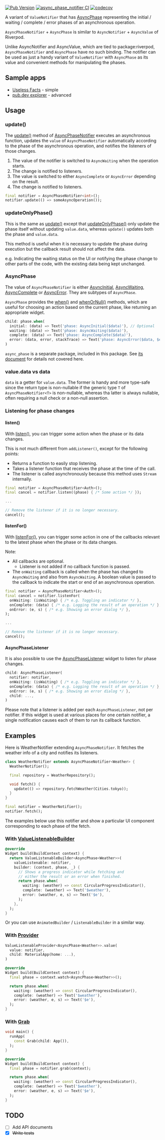 [![Pub Version](https://img.shields.io/pub/v/async_phase_notifier)](https://pub.dev/packages/async_phase_notifier)
[![async_phase_notifier CI](https://github.com/kaboc/async-phase/actions/workflows/async_phase_notifier.yml/badge.svg)](https://github.com/kaboc/async-phase/actions/workflows/async_phase_notifier.yml)
[![codecov](https://codecov.io/gh/kaboc/async-phase/branch/main/graph/badge.svg?token=JKEGKLL8W2)](https://codecov.io/gh/kaboc/async-phase)

A variant of `ValueNotifier` that has [AsyncPhase][AsyncPhase] representing the initial /
waiting / complete / error phases of an asynchronous operation.

`AsyncPhaseNotifier` + `AsyncPhase` is similar to `AsyncNotifier` + `AsyncValue` of Riverpod.

Unlike AsyncNotifier and AsyncValue, which are tied to package:riverpod,
`AsyncPhaseNotifier` and `AsyncPhase` have no such binding. The notifier can be
used as just a handy variant of `ValueNotifier` with `AsyncPhase` as its value
and convenient methods for manipulating the phases.

## Sample apps

- [Useless Facts](https://github.com/kaboc/async-phase/tree/main/packages/async_phase_notifier/example) - simple
- [pub.dev explorer](https://github.com/kaboc/pubdev-explorer) - advanced

## Usage

### update()

The [update()][update] method of [AsyncPhaseNotifier][AsyncPhaseNotifier] executes
an asynchronous function, updates the `value` of `AsyncPhaseNotifier` automatically
according to the phase of the asynchronous operation, and notifies the listeners of
those changes.

1. The value of the notifier is switched to `AsyncWaiting` when the operation starts.
2. The change is notified to listeners. 
3. The value is switched to either `AsyncComplete` or `AsyncError` depending on the
   result.
4. The change is notified to listeners. 

```dart
final notifier = AsyncPhaseNotifier<int>();
notifier.update(() => someAsyncOperation());
```

### updateOnlyPhase()

This is the same as [update()][update] except that [updateOnlyPhase()][updateOnlyPhase]
only update the phase itself without updating `value.data`, whereas `update()`
updates both the phase and `value.data`.

This method is useful when it is necessary to update the phase during execution
but the callback result should not affect the data.

e.g. Indicating the waiting status on the UI or notifying the phase change to
other parts of the code, with the existing data being kept unchanged.

### AsyncPhase

The value of `AsyncPhaseNotifier` is either [AsyncInitial][AsyncInitial],
[AsyncWaiting][AsyncWaiting], [AsyncComplete][AsyncComplete] or [AsyncError][AsyncError].
They are subtypes of `AsyncPhase`.

`AsyncPhase` provides the [when()][when] and [whenOrNull()][whenOrNull] methods,
which are useful for choosing an action based on the current phase, like returning
an appropriate widget.

```dart
child: phase.when(
  initial: (data) => Text('phase: AsyncInitial($data)'), // Optional
  waiting: (data) => Text('phase: AsyncWaiting($data)'),
  complete: (data) => Text('phase: AsyncComplete($data)'),
  error: (data, error, stackTrace) => Text('phase: AsyncError($data, $error)'),
)
```

`async_phase` is a separate package, included in this package. See
[its document][AsyncPhase] for details not covered here.

### value.data vs data

`data` is a getter for `value.data`. The former is handy and more type-safe since
the return type is non-nullable if the generic type `T` of `AsyncPhaseNotifier<T>`
is non-nullable, whereas tha latter is always nullable, often requiring a null
check or a non-null assertion.

### Listening for phase changes

#### listen()

With [listen()][listen], you can trigger some action when the phase or its data changes.

This is not much different from `addListener()`, except for the following points:

- Returns a function to easily stop listening.
- Takes a listener function that receives the phase at the time of the call.
- The listener is called asynchronously because this method uses `Stream` internally.

```dart
final notifier = AsyncPhaseNotifier<Auth>();
final cancel = notifier.listen((phase) { /* Some action */ });

...

// Remove the listener if it is no longer necessary.
cancel();
```

#### listenFor()

With [listenFor()][listenFor], you can trigger some action in one of the callbacks
relevant to the latest phase when the phase or its data changes.

Note:

- All callbacks are optional.
    - Listener is not added if no callback function is passed.
- The `onWaiting` callback is called when the phase has changed to `AsyncWaiting` and
  also from `AsyncWaiting`. A boolean value is passed to the callback to indicate the
  start or end of an asynchronous operation.

```dart
final notifier = AsyncPhaseNotifier<Auth>();
final cancel = notifier.listenFor(
  onWaiting: (isWaiting) { /* e.g. Toggling an indicator */ },
  onComplete: (data) { /* e.g. Logging the result of an operation */ }, 
  onError: (e, s) { /* e.g. Showing an error dialog */ },
);

...

// Remove the listener if it is no longer necessary.
cancel();
```

#### AsyncPhaseListener

It is also possible to use the [AsyncPhaseListener][AsyncPhaseListener] widget to
listen for phase changes.

```dart
child: AsyncPhaseListener(
  notifier: notifier,
  onWaiting: (isWaiting) { /* e.g. Toggling an indicator */ },
  onComplete: (data) { /* e.g. Logging the result of an operation */ },
  onError: (e, s) { /* e.g. Showing an error dialog */ },
  child: ...,
)
```

Please note that a listener is added per each `AsyncPhaseListener`, not per
notifier. If this widget is used at various places for one certain notifier,
a single notification causes each of them to run its callback function. 

## Examples

Here is WeatherNotifier extending `AsyncPhaseNotifier`. It fetches the weather
info of a city and notifies its listeners.

```dart
class WeatherNotifier extends AsyncPhaseNotifier<Weather> {
  WeatherNotifier();

  final repository = WeatherRepository();

  void fetch() {
    update(() => repository.fetchWeather(Cities.tokyo));
  }
}
```

```dart
final notifier = WeatherNotifier();
notifier.fetch();
```

The examples below use this notifier and show a particular UI component corresponding
to each phase of the fetch.

### With [ValueListenableBuilder][value_listenable_builder]

[value_listenable_builder]: https://api.flutter.dev/flutter/widgets/ValueListenableBuilder-class.html

```dart
@override
Widget build(BuildContext context) {
  return ValueListenableBuilder<AsyncPhase<Weather>>(
    valueListenable: notifier,
    builder: (context, phase, _) {
      // Shows a progress indicator while fetching and
      // either the result or an error when finished.
      return phase.when(
        waiting: (weather) => const CircularProgressIndicator(),
        complete: (weather) => Text('$weather'),
        error: (weather, e, s) => Text('$e'),
      );
    },
  ); 
}
```

Or you can use `AnimatedBuilder` / `ListenableBuilder` in a similar way.

### With [Provider][provider]

[provider]: https://pub.dev/packages/provider

```dart
ValueListenableProvider<AsyncPhase<Weather>>.value(
  value: notifier,
  child: MaterialApp(home: ...),
)
```

```dart
@override
Widget build(BuildContext context) {
  final phase = context.watch<AsyncPhase<Weather>>();

  return phase.when(
    waiting: (weather) => const CircularProgressIndicator(),
    complete: (weather) => Text('$weather'),
    error: (weather, e, s) => Text('$e'),
  );
}
```

### With [Grab][grab]

[grab]: https://pub.dev/packages/grab

```dart
void main() {
  runApp(
    const Grab(child: App()),
  ); 
}
```

```dart
@override
Widget build(BuildContext context) {
  final phase = notifier.grab(context);

  return phase.when(
    waiting: (weather) => const CircularProgressIndicator(),
    complete: (weather) => Text('$weather'),
    error: (weather, e, s) => Text('$e'),
  );
}
```

## TODO

- [ ] Add API documents
- [x] ~~Write tests~~

[AsyncPhaseNotifier]: https://pub.dev/documentation/async_phase_notifier/latest/async_phase_notifier/AsyncPhaseNotifier-class.html
[AsyncPhaseListener]: https://pub.dev/documentation/async_phase_notifier/latest/async_phase_notifier/AsyncPhaseListener-class.html
[update]: https://pub.dev/documentation/async_phase_notifier/latest/async_phase_notifier/AsyncPhaseNotifier/update.html
[updateOnlyPhase]: https://pub.dev/documentation/async_phase_notifier/latest/async_phase_notifier/AsyncPhaseNotifier/updateOnlyPhase.html
[listen]:https://pub.dev/documentation/async_phase_notifier/latest/async_phase_notifier/AsyncPhaseNotifier/listen.html
[listenFor]:https://pub.dev/documentation/async_phase_notifier/latest/async_phase_notifier/AsyncPhaseNotifier/listenFor.html

[AsyncPhase]: https://pub.dev/packages/async_phase
[AsyncInitial]: https://pub.dev/documentation/async_phase/latest/async_phase/AsyncInitial-class.html
[AsyncWaiting]: https://pub.dev/documentation/async_phase/latest/async_phase/AsyncWaiting-class.html
[AsyncComplete]: https://pub.dev/documentation/async_phase/latest/async_phase/AsyncComplete-class.html
[AsyncError]: https://pub.dev/documentation/async_phase/latest/async_phase/AsyncError-class.html
[when]: https://pub.dev/documentation/async_phase/latest/async_phase/AsyncPhase/when.html
[whenOrNull]: https://pub.dev/documentation/async_phase/latest/async_phase/AsyncPhase/whenOrNull.html
